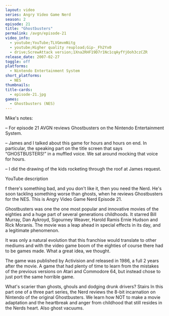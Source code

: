 ```yaml
---
layout: video
series: Angry Video Game Nerd
season: 2
episode: 21
title: "Ghostbusters"
permalink: /avgn/episode-21
video_info:
  - youtube;YouTube;TLVGmvmNitg
  - youtube;Higher quality reupload;Gip-_Fh2Yx0
  - drive;ScrewAttack version;1Xna2RHF19D7r1Nc1cqAyfYjOoh3czCZR
release_date: 2007-02-27
toggle: off
platforms: 
  - Nintendo Entertainment System
short_platforms:
  - NES
thumbnails: 
title-cards: 
  - episode-21.jpg
games: 
  - Ghostbusters (NES)
---
```


<p class="mikes-notes">Mike's notes:</p>

– For episode 21 AVGN reviews Ghostbusters on the Nintendo Entertainment System.

– James and I talked about this game for hours and hours on end. In particular, the speaking part on the title screen that says “GHOSTBUSTERS!” in a muffled voice. We sat around mocking that voice for hours.

– I did the drawing of the kids rocketing through the roof at James request.

<p class="yt-description">YouTube description</p>

f there's something bad, and you don't like it, then you need the Nerd. He's soon tackling something worse than ghosts, when he reviews Ghostbusters for the NES. This is Angry Video Game Nerd Episode 21.

Ghostbusters was one the one most popular and innovative movies of the eighties and a huge part of several generations childhoods. It starred Bill Murray, Dan Aykroyd, Sigourney Weaver, Harold Ramis Ernie Hudson and Rick Moranis. The movie was a leap ahead in special effects in its day, and a legitimate phenomenon.

It was only a natural evolution that this franchise would translate to other mediums and with the video game boom of the eighties of course there had to be games made. What a great idea, we thought. 

The game was published by Activision and released in 1986, a full 2 years after the movie. A game that had plenty of time to learn from the mistakes of the previous versions on Atari and Commodore 64, but instead chose to just port the same horrible game.

What's scarier than ghosts, ghouls and dodging drunk drivers? Stairs In this part one of a three part series, the Nerd reviews the 8-bit incarnation on Nintendo of the original Ghostbusters. We learn how NOT to make a movie adaptation and the heartbreak and anger from childhood that still resides in the Nerds heart. Also ghost vacuums.
